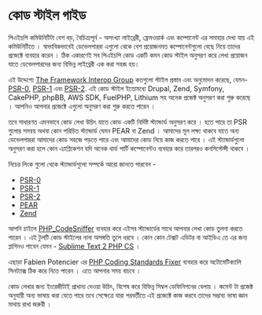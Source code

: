 # কোড স্টাইল গাইড


পিএইচপি কমিউনিটিটা বেশ বড়, বৈচিত্র্যপূর্ন - অসংখ্যা লাইব্রেরী, ফ্রেমওয়ার্ক এবং কম্পোনেন্ট এর সমাহার দেখা যায় এই কমিউনিটিতে । স্বাভাবিকভাবেই ডেভেলপাররা এগুলো থেকে বেশ প্রয়োজনমত কম্পোনেন্টগুলো বেছে নিয়ে তাদের প্রজেক্টে ব্যবহার করেন । ঠিক একারণেই সব পিএইচপি কোড একটি কমন কোড স্টাইল অনুসরণ করে লেখা প্রয়োজন যাতে ডেভেলপারদের জন্য বিভিন্ন লাইব্রেরী এক করা সহজ হয়। 

এই উদ্দেশ্যে [The Framework Interop Group][fig] কতগুলো স্টাইল প্রস্তাব এবং অনুমোদন করেছে, যেমন-  [PSR-0][psr0], [PSR-1][psr1] এবং [PSR-2][psr2]. এই কোড স্টাইল ইতোমধ্যে  Drupal, Zend, Symfony, CakePHP, phpBB, AWS SDK, FuelPHP, Lithium সহ অনেক প্রজেক্ট অনুসরণ করা শুরু করেছে । আপনিও আপনার প্রজেক্টে এগুলো অনুসরণ করা শুরু করতে পারেন ।

তবে সাধারণত এমনভাবে কোড লেখা উচিৎ যাতে কোড একটি নির্দিষ্ট স্ট্যান্ডার্ড অনুসরণ করে । হতে পারে তা PSR গুলোর সমন্বয় অথবা কোন পরিচিত স্ট্যান্ডার্ড যেমন PEAR বা Zend । আমাদের মূল লক্ষ্য থাকবে যাতে অন্য ডেভেলপাররা আমাদের কোড সহজে পড়তে পারে এবং আমাদের কোড নিয়ে কাজ করতে পারে । এই স্ট্যান্ডার্ডগুলো অনুসরণ করা হলে কোন এ্যাপ্লিকেশন যদি অনেক থার্ড পার্টি কম্পোনেন্টও ব্যবহার করে তারপরও কনসিস্টেন্সী থাকবে । 

নিচের লিংক গুলো থেকে স্ট্যান্ডার্ডগুলো সম্পর্কে আরো জানতে পারবেন - 

* [PSR-0][psr0]
* [PSR-1][psr1]
* [PSR-2][psr2]
* [PEAR][pear-cs]
* [Zend][zend-cs]

আপনি চাইলে [PHP_CodeSniffer][phpcs] ব্যবহার করে এইসব স্ট্যান্ডার্ডের সাথে আপনার লেখা কোড তুলনা করতে পারেন । এই টুলটি কোড স্টাইলের নানা অসঙ্গতি তুলে ধরবে । কোন কোন টেক্সট এডিটর বা আইডিএ তে এর জন্য প্লাগিনও পাবেন যেমন - [Sublime Text 2 PHP CS][st-cs] । 

এছাড়া Fabien Potencier এর [PHP Coding Standards Fixer][phpcsfixer] ব্যবহার করে অটোমেটিক্যালি সিনট্যাক্স ঠিক করে নিতে পারেন । এতে আপনার সময় বাচবে । 

কোড লেখার জন্য ইংরেজীটাই প্রাধান্য দেওয়া উচিৎ, বিশেষ করে বিভিন্ন সিম্বল ডেফিনিশনের বেলায় । কমেন্ট টা প্রজেক্ট অনুযায়ী অন্য ভাষায় করা যেতে পারে তবে সেক্ষেত্রে যারা পরবর্তীতে এই প্রজেক্টে কাজ করবে তাদের সম্ভাব্য ভাষা জ্ঞান মাথায় রাখা জরুরী । 

[fig]: http://www.php-fig.org/
[psr0]: https://github.com/php-fig/fig-standards/blob/master/accepted/PSR-0.md
[psr1]: https://github.com/php-fig/fig-standards/blob/master/accepted/PSR-1-basic-coding-standard.md
[psr2]: https://github.com/php-fig/fig-standards/blob/master/accepted/PSR-2-coding-style-guide.md
[psr3]: https://github.com/php-fig/fig-standards/blob/master/accepted/PSR-3-logger-interface.md
[pear-cs]: http://pear.php.net/manual/en/standards.php
[zend-cs]: http://framework.zend.com/wiki/display/ZFDEV2/Coding+Standards
[phpcs]: http://pear.php.net/package/PHP_CodeSniffer/
[st-cs]: https://github.com/benmatselby/sublime-phpcs
[phpcsfixer]: http://cs.sensiolabs.org/
